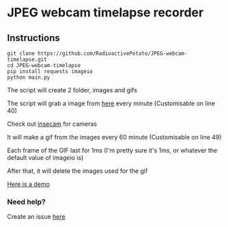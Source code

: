 # JPEG webcam timelapse recorder

## Instructions

```
git clone https://github.com/RadioactivePotato/JPEG-webcam-timelapse.git
cd JPEG-webcam-timelapse
pip install requests imageio
python main.py
```

The script will create 2 folder, images and gifs

The script will grab a image from [here](https://webcama1.watching-grass-grow.com/current.jpg) every minute (Customisable on line 40)

Check out [insecam](https://www.insecam.org) for cameras

It will make a gif from the images every 60 minute (Customisable on line 49)

Each frame of the GIF last for 1ms (I'm pretty sure it's 1ms, or whatever the default value of imageio is)

After that, it will delete the images used for the gif

[Here is a demo](https://github.com/RadioactivePotato/JPEG-webcam-timelapse/blob/main/example.gif)

### Need help?

Create an issue [here](https://github.com/RadioactivePotato/JPEG-webcam-timelapse/issues)
